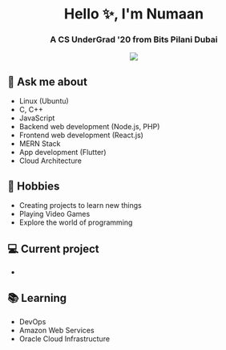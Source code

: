 <h1 align="center">Hello ✨, I'm Numaan</h1>
<h3 align="center">A CS UnderGrad '20 from Bits Pilani Dubai</h3>

<p align="center">
  <img src="https://github.com/demartini/demartini/blob/master/code.gif">
</p>


## 💬 Ask me about
- Linux (Ubuntu)
- C, C++
- JavaScript
- Backend web development (Node.js, PHP)
- Frontend web development (React.js)
- MERN Stack
- App development (Flutter)
- Cloud Architecture
  


## 📅 Hobbies
- Creating projects to learn new things
- Playing Video Games
- Explore the world of programming

## 💻 Current project
- 

## 📚 Learning
- DevOps 
- Amazon Web Services
- Oracle Cloud Infrastructure

<!-- <div id = "some_issues">
  <p>It is a little list of problems you can face while implementing this kind of stuff</p>
  <ul id = "problem_list">
    <li>
      Github tend to cache anonymized URL, so you should visit this link if you have problem with image cache.
      https://docs.github.com/es/github/authenticating-to-github/about-anonymized-image-urls
    </li>
    <li>
      When you wrap your HTML in SVG/foreignObject maybe nothing show up. You can solve this issue visiting this link.
      https://stackoverflow.com/questions/13848039/svg-foreignobject-contents-do-not-display-unless-plain-text
    </li>
  </ul>
</div> -->

<!--
**iamnmk/iamnmk** is a ✨ _special_ ✨ repository because its `README.md` (this file) appears on your GitHub profile.

Here are some ideas to get you started:

- 🔭 I’m currently working on ...
- 🌱 I’m currently learning ...
- 👯 I’m looking to collaborate on ...
- 🤔 I’m looking for help with ...
- 💬 Ask me about ...
- 📫 How to reach me: ...
- 😄 Pronouns: ...
- ⚡ Fun fact: ...
-->
